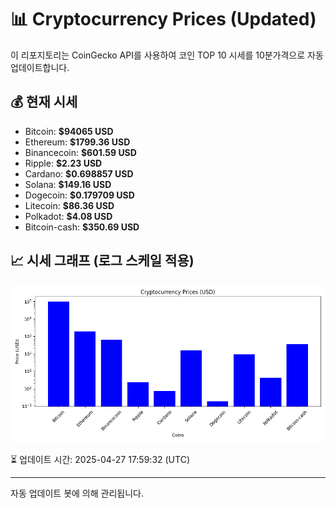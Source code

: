 
# 📊 Cryptocurrency Prices (Updated)

이 리포지토리는 CoinGecko API를 사용하여 코인 TOP 10 시세를 10분가격으로 자동 업데이트합니다.

## 💰 현재 시세
- Bitcoin: **$94065 USD**
- Ethereum: **$1799.36 USD**
- Binancecoin: **$601.59 USD**
- Ripple: **$2.23 USD**
- Cardano: **$0.698857 USD**
- Solana: **$149.16 USD**
- Dogecoin: **$0.179709 USD**
- Litecoin: **$86.36 USD**
- Polkadot: **$4.08 USD**
- Bitcoin-cash: **$350.69 USD**

## 📈 시세 그래프 (로그 스케일 적용)
![Crypto Prices](crypto_prices.png)

⏳ 업데이트 시간: 2025-04-27 17:59:32 (UTC)

---
자동 업데이트 봇에 의해 관리됩니다.

